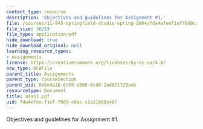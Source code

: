 ```yaml
---
content_type: resource
description: 'Objectives and guidelines for Assignment #1.'
file: /courses/11-945-springfield-studio-spring-2004/fda4efeef1ef78d9cdacc1a21b88c4d7_assn1.pdf
file_size: 36219
file_type: application/pdf
hide_download: true
hide_download_original: null
learning_resource_types:
- Assignments
license: https://creativecommons.org/licenses/by-nc-sa/4.0/
ocw_type: OCWFile
parent_title: Assignments
parent_type: CourseSection
parent_uid: 84be4a1b-8c69-c888-8c40-1ad871729aeb
resourcetype: Document
title: assn1.pdf
uid: fda4efee-f1ef-78d9-cdac-c1a21b88c4d7
---
```

Objectives and guidelines for Assignment #1.